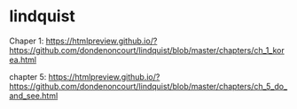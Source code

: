 # lindquist

Chaper 1:
https://htmlpreview.github.io/?https://github.com/dondenoncourt/lindquist/blob/master/chapters/ch_1_korea.html

chapter 5:
https://htmlpreview.github.io/?https://github.com/dondenoncourt/lindquist/blob/master/chapters/ch_5_do_and_see.html

